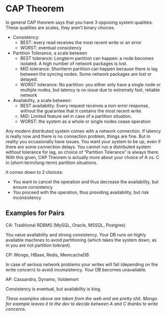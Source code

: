 # CAP Theorem

In general CAP theorem says that you have 3 opposing system qualities. These qualities are scales, they aren’t binary choices.

* Consistency:
    * BEST: every read receives the most recent write or an error
    * WORST: eventual consistency
* Partition Tolerance, a scale between
    * BEST tolerance: Longterm partition can happen: a node becomes isolated. A high number of network packages is lost.
    * MID tolerance: Shortterm partition can happen because there is lag between the syncing nodes. Some network packages are lost or delayed.
    * WORST tolerance: No partition: you either only have a single node or multiple nodes, but latency is no issue due to extremely fast, reliable network
* Availability, a scale between:
    * BEST availability: Every request receives a non-error response, without the guarantee that it contains the most recent write.
    * MID: Limited feature set in case of a partition situation.
    * WORST: the system as a whole or single nodes cease operation

Any modern distributed system comes with a network connection. If latency is really now and there is no connection problem, things are fine. But in reality you occasionally have issues. You want your system to be up, even if there are some connection delays. You cannot run a distributed system without tolerance for lag, so choice of “Partition Tolerance” is always there.
With this given, CAP Theorem is actually more about your choice of A vs. C in (short-term/long-term) partition situations.

It comes down to 2 choices:

* You want to cancel the operation and thus decrease the availability, but ensure consistency
* You proceed with the operation, thus providing availability, but risk inconsistency


## Examples for Pairs

CA: Traditional RDBMS (MySQL, Oracle, MSSQL, Postgres)

You value availability and strong consistency. Your DB runs on highly available machines to avoid partitioning (which takes the system down, as in you are not partition tolerant).

CP: Mongo, HBase, Redis, MemcacheDB

In case of serious network problems your writes will fail (depending on the write concern) to avoid inconsistency. Your DB becomes unavailable.

AP: Cassandra, Dynamo, Voldemort

Consistency is eventual, but availability is king.

_These examples above are taken from the web and are pretty shit. Mongo for example leaves it to the dev to decide between A and C thanks to write concerns._

